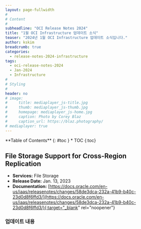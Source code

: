 ```yaml
---
layout: page-fullwidth
#
# Content
#
subheadline: "OCI Release Notes 2024"
title: "1월 OCI Infrastructure 업데이트 소식"
teaser: "2024년 1월 OCI Infrastructure 업데이트 소식입니다."
author: kskim
breadcrumb: true
categories:
  - release-notes-2024-infrastructure
tags:
  - oci-release-notes-2024
  - Jan-2024
  - Infrastructure
#
# Styling
#
header: no
# image:
#     title: mediaplayer_js-title.jpg
#     thumb: mediaplayer_js-thumb.jpg
#     homepage: mediaplayer_js-home.jpg
#     caption: Photo by Corey Blaz
#     caption_url: https://blaz.photography/
# mediaplayer: true
---
```


<div class="panel radius" markdown="1">
**Table of Contents**
{: #toc }
*  TOC
{:toc}
</div>

## File Storage Support for Cross-Region Replication
* **Services:** File Storage
* **Release Date:** Jan. 13, 2023
* **Documentation:** [https://docs.oracle.com/en-us/iaas/releasenotes/changes/58de3dca-232a-41b9-b40c-23d0d8f6ffd3/](https://docs.oracle.com/en-us/iaas/releasenotes/changes/58de3dca-232a-41b9-b40c-23d0d8f6ffd3/){:target="_blank" rel="noopener"}

### 업데이트 내용